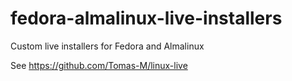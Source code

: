 <!---
 CudaText: lexer_file=Markdown; tab_size=2; tab_spaces=Yes; newline=LF;
-->
# fedora-almalinux-live-installers

Custom live installers for Fedora and Almalinux

See https://github.com/Tomas-M/linux-live
